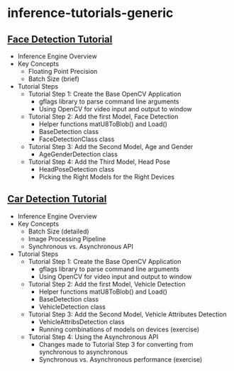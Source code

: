 # inference-tutorials-generic

## [Face Detection Tutorial](face_detection_tutorial/Readme.md)
- Inference Engine Overview
- Key Concepts
  + Floating Point Precision
  + Batch Size (brief)
- Tutorial Steps
  + Tutorial Step 1: Create the Base OpenCV Application
    + gflags library to parse command line arguments
    + Using OpenCV for video input and output to window
  + Tutorial Step 2: Add the first Model, Face Detection
    + Helper functions matU8ToBlob() and Load()
    + BaseDetection class
    + FaceDetectionClass class
  + Tutorial Step 3: Add the Second Model, Age and Gender
    + AgeGenderDetection class
  + Tutorial Step 4: Add the Third Model, Head Pose 
    + HeadPoseDetection class
    + Picking the Right Models for the Right Devices 

## [Car Detection Tutorial](car_detection_tutorial/Readme.md)
- Inference Engine Overview
- Key Concepts
  + Batch Size (detailed)
  + Image Processing Pipeline
  + Synchronous vs. Asynchronous API
- Tutorial Steps
  + Tutorial Step 1: Create the Base OpenCV Application
    + gflags library to parse command line arguments
    + Using OpenCV for video input and output to window
  + Tutorial Step 2: Add the first Model, Vehicle Detection
    + Helper functions matU8ToBlob() and Load()
    + BaseDetection class
    + VehicleDetection class
  + Tutorial Step 3: Add the Second Model, Vehicle Attributes Detection
    + VehicleAttribsDetection class 
    + Running combinations of models on devices (exercise)
  + Tutorial Step 4: Using the Asynchronous API
    + Changes made to Tutorial Step 3 for converting from synchronous to asynchronous
    + Synchronous vs. Asynchronous performance (exercise)
